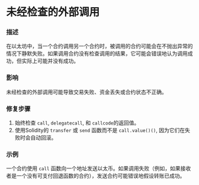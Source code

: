 # 未经检查的外部调用

### 描述
在以太坊中，当一个合约调用另一个合约时，被调用的合约可能会在不抛出异常的情况下静默失败。如果调用合约没有检查调用的结果，它可能会错误地认为调用成功，但实际上可能并没有成功。

### 影响
未经检查的外部调用可能导致交易失败、资金丢失或合约状态不正确。

### 修复步骤
1. 始终检查 `call`, `delegatecall`, 和 `callcode`的返回值。
2. 使用Solidity的 `transfer` 或 `send` 函数而不是 `call.value()()`, 因为它们在失败时会自动回滚。

### 示例
一个合约使用 `call` 函数向一个地址发送以太币。如果调用失败（例如，如果接收者是一个没有可支付回退函数的合约），发送合约可能错误地假设转账已成功。
